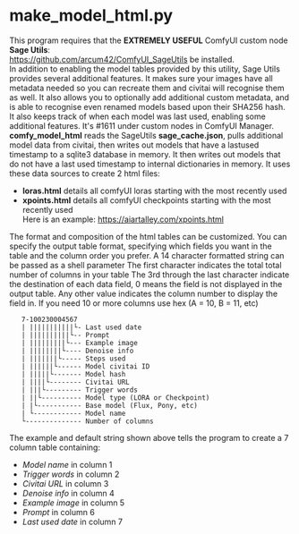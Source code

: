 # make_model_html.py  
 This program requires that the **EXTREMELY USEFUL** ComfyUI custom node **Sage Utils**:  
 <https://github.com/arcum42/ComfyUI_SageUtils> be installed.  
 In addition to enabling the model tables provided by this utility, Sage Utils provides several additional features. It makes sure your images have all metadata needed so you can recreate them and civitai will recognise them as well. It also allows you to optionally add additional custom metadata, and is able to recognise even renamed models based upon their SHA256 hash. It also keeps track of when each model was last used, enabling some additional features. It's #1611 under custom nodes in ComfyUI Manager.  
 **comfy_model_html** reads the SageUtils **sage_cache.json**, pulls additional model data from civitai, then writes out models that have a lastused timestamp to a sqlite3 database in memory.
 It then writes out models that do not have a last used timestamp to internal dictionaries in memory. It uses these data sources to create 2 html files:
 - **loras.html** details all comfyUI loras starting with the most recently used
 - **xpoints.html** details all comfyUI checkpoints starting with the most recently used  
 Here is an example: <https://aiartalley.com/xpoints.html>  
 
 The format and composition of the html tables can be customized.
 You can specify the output table format, specifying which fields you want in the table and the column order you prefer.
 A 14 character formatted string can be passed as a shell parameter
 The first character indicates the total total number of columns in your table
 The 3rd through the last character indicate the destination of each data field, 0 means the field is not displayed in the output table.
 Any other value indicates the column number to display the field in.
 If you need 10 or more columns use hex (A = 10, B = 11, etc)       

       7-100230004567
       | |||||||||||└- Last used date 
	   | ||||||||||└-- Prompt
	   | |||||||||└--- Example image
	   | ||||||||└---- Denoise info
	   | |||||||└----- Steps used
	   | ||||||└------ Model civitai ID
	   | |||||└------- Model hash
	   | ||||└-------- Civitai URL
	   | |||└--------- Trigger words
	   | ||└---------- Model type (LORA or Checkpoint)
	   | |└----------- Base model (Flux, Pony, etc)
	   | └------------ Model name
	   └-------------- Number of columns

 The example and default string shown above tells the program to create a 7 column table containing:
 - *Model name* in column 1
 - *Trigger words* in column 2
 - *Civitai URL* in column 3
 - *Denoise info* in column 4
 - *Example image* in column 5
 - *Prompt* in column 6
 - *Last used date* in column 7

